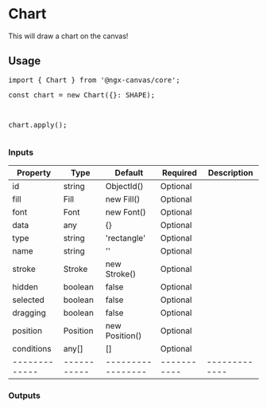 <h1><a id="user-content-chart" class="anchor" aria-hidden="true" href="#chart"><span aria-hidden="true" class="octicon octicon-link"></span></a>
<a id="user-content-chart" href="#chart"><span></span></a>Chart</h1>
<p>This will draw a chart on the canvas!</p>
<h2><a id="user-content-usage" class="anchor" aria-hidden="true" href="#usage"><span aria-hidden="true" class="octicon octicon-link"></span></a>
<a id="user-content-usage" href="#usage"><span></span></a>Usage</h2>
<div><pre><span>import</span> <span>{</span> <span>Chart</span> <span>}</span> <span>from</span> <span>'@ngx-canvas/core'</span><span>;</span>
<p><span>const</span> <span>chart</span> <span>=</span> <span>new</span> <span>Chart</span><span>(</span><span>{</span><span>}</span>: <span>SHAPE</span><span>)</span><span>;</span></p>
<p><span>chart</span><span>.</span><span>apply</span><span>(</span><span>)</span><span>;</span></p></pre></div>
<h3><a id="user-content-inputs" class="anchor" aria-hidden="true" href="#inputs"><span aria-hidden="true" class="octicon octicon-link"></span></a>
<a id="user-content-inputs" href="#inputs"><span></span></a>Inputs</h3>
<table>
<thead>
<tr>
<th>Property</th>
<th>Type</th>
<th>Default</th>
<th>Required</th>
<th>Description</th>
</tr>
</thead>
<tbody>
<tr>
<td>id</td>
<td>string</td>
<td>ObjectId()</td>
<td>Optional</td>
<td></td>
</tr>
<tr>
<td>fill</td>
<td>Fill</td>
<td>new Fill()</td>
<td>Optional</td>
<td></td>
</tr>
<tr>
<td>font</td>
<td>Font</td>
<td>new Font()</td>
<td>Optional</td>
<td></td>
</tr>
<tr>
<td>data</td>
<td>any</td>
<td>{}</td>
<td>Optional</td>
<td></td>
</tr>
<tr>
<td>type</td>
<td>string</td>
<td>'rectangle'</td>
<td>Optional</td>
<td></td>
</tr>
<tr>
<td>name</td>
<td>string</td>
<td>''</td>
<td>Optional</td>
<td></td>
</tr>
<tr>
<td>stroke</td>
<td>Stroke</td>
<td>new Stroke()</td>
<td>Optional</td>
<td></td>
</tr>
<tr>
<td>hidden</td>
<td>boolean</td>
<td>false</td>
<td>Optional</td>
<td></td>
</tr>
<tr>
<td>selected</td>
<td>boolean</td>
<td>false</td>
<td>Optional</td>
<td></td>
</tr>
<tr>
<td>dragging</td>
<td>boolean</td>
<td>false</td>
<td>Optional</td>
<td></td>
</tr>
<tr>
<td>position</td>
<td>Position</td>
<td>new Position()</td>
<td>Optional</td>
<td></td>
</tr>
<tr>
<td>conditions</td>
<td>any[]</td>
<td>[]</td>
<td>Optional</td>
<td></td>
</tr>
<tr>
<td>-------------</td>
<td>-----------</td>
<td>-----------------</td>
<td>-----------</td>
<td>-------------</td>
</tr>
</tbody>
</table>
<h3><a id="user-content-outputs" class="anchor" aria-hidden="true" href="#outputs"><span aria-hidden="true" class="octicon octicon-link"></span></a>
<a id="user-content-outputs" href="#outputs"><span></span></a>Outputs</h3>
